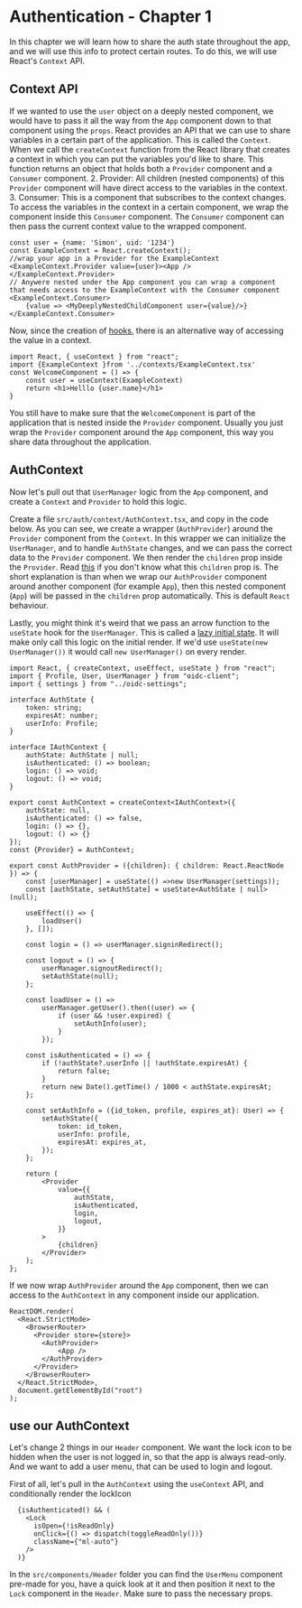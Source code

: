 # Authentication - Chapter 1

In this chapter we will learn how to share the auth state throughout the app, and we will use this info to protect
certain routes.
To do this, we will use React's `Context` API.

## Context API
If we wanted to use the `user` object on a deeply nested component, we would have to pass it all the way from the `App`
component down to that component using the `props`.
React provides an API that we can use to share variables in a certain part of the application.
This is called the `Context`. 
When we call the `createContext` function from the React library that creates a context in which you can put the variables you'd like to share.
This function returns an object that holds both a `Provider` component and a `Consumer` component.
2. Provider: All children (nested components) of this `Provider` component will have direct access to the variables in the context.
3. Consumer: This is a component that subscribes to the context changes.
To access the variables in the context in a certain component, we wrap the component inside this `Consumer` component.
The `Consumer` component can then pass the current context value to the wrapped component. 

```tsx
const user = {name: 'Simon', uid: '1234'}
const ExampleContext = React.createContext();
//wrap your app in a Provider for the ExampleContext
<ExampleContext.Provider value={user}><App /></ExampleContext.Provider>
// Anywere nested under the App component you can wrap a component that needs access to the ExampleContext with the Consumer component
<ExampleContext.Consumer>
	{value => <MyDeeplyNestedChildComponent user={value}/>}
</ExampleContext.Consumer>
```

Now, since the creation of [hooks](https://reactjs.org/docs/hooks-intro.html), there is an alternative way of accessing
the value in a context.
```tsx
import React, { useContext } from "react";
import {ExampleContext }from '../contexts/ExampleContext.tsx'
const WelcomeComponent = () => {
    const user = useContext(ExampleContext)
    return <h1>Helllo {user.name}</h1>
}
```
You still have to make sure that the `WelcomeComponent` is part of the application that is nested inside the `Provider`
component. Usually you just wrap the `Provider` component around the `App` component, this way you share data throughout
the application.

## AuthContext
Now let's pull out that `UserManager` logic from the `App` component, and create a `Context` and `Provider` to hold this
logic. 

Create a file `src/auth/context/AuthContext.tsx`, and copy in the code below.
As you can see, we create a wrapper (`AuthProvider`) around the `Provider` component from the `Context`.
In this wrapper we can initialize the `UserManager`, and to handle `AuthState` changes, and we can pass
the correct data to the `Provider` component.
We then render the `children` prop inside the `Provider`.
Read [this](https://reactjs.org/docs/jsx-in-depth.html#children-in-jsx) if you don't know what this `children` prop is.
The short explanation is than when we wrap our `AuthProvider` component around another component (for example `App`), then
this nested component (`App`) will be passed in the `children` prop automatically. This is default `React` behaviour.

Lastly, you might think it's weird that we pass an arrow function to the `useState` hook for the `UserManager`.
This is called a [lazy initial state](https://reactjs.org/docs/hooks-reference.html#lazy-initial-state).
It will make only call this logic on the initial render. 
If we'd use `useState(new UserManager())` it would call `new UserManager()` on every render.
```tsx
import React, { createContext, useEffect, useState } from "react";
import { Profile, User, UserManager } from "oidc-client";
import { settings } from "../oidc-settings";

interface AuthState {
    token: string;
    expiresAt: number;
    userInfo: Profile;
}

interface IAuthContext {
    authState: AuthState | null;
    isAuthenticated: () => boolean;
    login: () => void;
    logout: () => void;
}

export const AuthContext = createContext<IAuthContext>({
    authState: null,
    isAuthenticated: () => false,
    login: () => {},
    logout: () => {}
});
const {Provider} = AuthContext;

export const AuthProvider = ({children}: { children: React.ReactNode }) => {
    const [userManager] = useState(() =>new UserManager(settings));
    const [authState, setAuthState] = useState<AuthState | null>(null);

    useEffect(() => {
        loadUser()
    }, []);

    const login = () => userManager.signinRedirect();

    const logout = () => {
        userManager.signoutRedirect();
        setAuthState(null);
    };

    const loadUser = () =>
        userManager.getUser().then((user) => {
            if (user && !user.expired) {
                setAuthInfo(user);
            }
        });

    const isAuthenticated = () => {
        if (!authState?.userInfo || !authState.expiresAt) {
            return false;
        }
        return new Date().getTime() / 1000 < authState.expiresAt;
    };

    const setAuthInfo = ({id_token, profile, expires_at}: User) => {
        setAuthState({
            token: id_token,
            userInfo: profile,
            expiresAt: expires_at,
        });
    };

    return (
        <Provider
            value={{
                authState,
                isAuthenticated,
                login,
                logout,
            }}
        >
            {children}
        </Provider>
    );
};
```

If we now wrap `AuthProvider` around the `App` component, then we can access to the `AuthContext` in any component
inside our application. 

```tsx
ReactDOM.render(
  <React.StrictMode>
    <BrowserRouter>
      <Provider store={store}>
        <AuthProvider>
            <App />
        </AuthProvider>
      </Provider>
    </BrowserRouter>
  </React.StrictMode>,
  document.getElementById("root")
);
```

## use our AuthContext
Let's change 2 things in our `Header` component.
We want the lock icon to be hidden when the user is not logged in, so that the app is always read-only.
And we want to add a user menu, that can be used to login and logout.

First of all, let's pull in the `AuthContext` using the `useContext` API, and conditionally render the lockIcon
```tsx
  {isAuthenticated() && (
    <Lock
      isOpen={!isReadOnly}
      onClick={() => dispatch(toggleReadOnly())}
      className={"ml-auto"}
    />
  )}
```

In the `src/components/Header` folder you can find the `UserMenu` component pre-made for you, have a quick look at it
and then position it next to the `Lock` component in the `Header`. Make sure to pass the necessary props.


